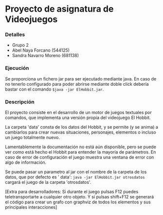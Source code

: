 # Proyecto de asignatura de Videojuegos

### Detalles

* Grupo 2
* Abel Naya Forcano (544125)
* Sandra Navarro Moreno (681138)

### Ejecución

Se proporciona un fichero jar para ser ejecutado mediante java. En caso de no tenerlo configurado para poder abrirse
mediante doble click debería bastar con el comando `$java -jar ElHobbit.jar`.

### Descripción

El proyecto consiste en el desarrollo de un motor de juegos textuales por comandos, que implementa una versión propia
del videojuego El Hobbit.

La carpeta 'data' consta de los datos del Hobbit, y se permite (y se anima) a cambiarlos para crear nuevas situaciones,
personajes, elementos o incluso un juego totalmente nuevo.

Lamentablemente la documentación no está aún disponible, pero se puede ver como está hecho el Hobbit para entender la
mayoría de parámetros. En caso de error de configuración el juego muestra una ventana de error con algo de información.

Se puede pasar un parametro al jar con el nombre de la carpeta de los datos, que por defecto es '
data': `java -jar ElHobbit.jar otrosdatos` cargará el juego de la carpeta 'otrosdatos'.

[Extra para desarrolladores: Si durante el juego pulsas F12 puedes teletransportarte a cualquier otro objeto. Y si pulsas shift+F12 se generará el código para crear un grafo con graphviz de todos los elementos y sus principales interacciones]